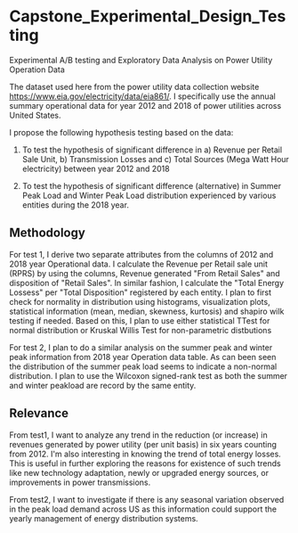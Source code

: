 # Capstone_Experimental_Design_Testing
Experimental A/B testing and Exploratory Data Analysis on Power Utility Operation Data

The dataset used here from the power utility data collection website https://www.eia.gov/electricity/data/eia861/. I specifically use the annual summary operational data for year 2012 and 2018 of power utilities across United States.

I propose the following hypothesis testing based on the data:

1) To test the hypothesis of significant difference in a) Revenue per Retail Sale Unit, b) Transmission Losses and c) Total Sources (Mega Watt Hour electricity) between year 2012 and 2018

2) To test the hypothesis of significant difference (alternative) in Summer Peak Load and Winter Peak Load distribution experienced by various entities during the 2018 year.

## Methodology

For test 1, I derive two separate attributes from the columns of 2012 and 2018 year Operational data. I calculate the Revenue per Retail sale unit (RPRS) by using the columns, Revenue generated "From Retail Sales" and disposition of "Retail Sales". In similar fashion, I calculate the "Total Energy Lossess" per "Total Disposition" registered by each entity. I plan to first check for normality in distribution using histograms, visualization plots, statistical information (mean, median, skewness, kurtosis) and shapiro wilk testing if needed. Based on this, I plan to use either statistical TTest for normal distribution or Kruskal Willis Test for non-parametric distbutions

For test 2, I plan to do a similar analysis on the summer peak and winter peak information from 2018 year Operation data table. As can been seen the distribution of the summer peak load seems to indicate a non-normal distribution. I plan to use the Wilcoxon signed-rank test as both the summer and winter peakload are record by the same entity.

## Relevance

From test1, I want to analyze any trend in the reduction (or increase) in revenues generated by power utility (per unit basis) in six years counting from 2012. I'm also interesting in knowing the trend of total energy losses. This is useful in further exploring the reasons for existence of such trends like new technology adaptation, newly or upgraded energy sources, or improvements in power transmissions.

From test2, I want to investigate if there is any seasonal variation observed in the peak load demand across US as this information could support the yearly management of energy distribution systems.
